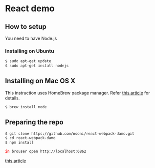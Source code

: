 # React demo


## How to setup
You need to have Node.js

### Installing on Ubuntu

```bash
$ sudo apt-get update
$ sudo apt-get install nodejs
```

## Installing on Mac OS X

This instruction uses HomeBrew package manager. Refer
[this article](http://thechangelog.com/install-node-js-with-homebrew-on-os-x/)
for details.

```bash
$ brew install node
```

## Preparing the repo

```bash
$ git clone https://github.com/nsoni/react-webpack-damo.git
$ cd react-webpack-damo
$ npm install

in brouser open http://localhost:6862
```
[this article](http://localhost:6862/#/agent_info?_k=2vezls)


